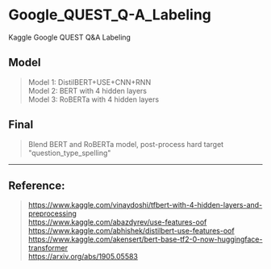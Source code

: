 # Google_QUEST_Q-A_Labeling
Kaggle Google QUEST Q&amp;A Labeling

## Model
> Model 1: DistilBERT+USE+CNN+RNN  
> Model 2: BERT with 4 hidden layers  
> Model 3: RoBERTa with 4 hidden layers  

## Final  
>Blend BERT and RoBERTa model, post-process hard target "question_type_spelling"
---------------------------------------------------------------------------------------------------------
## Reference:  
> https://www.kaggle.com/vinaydoshi/tfbert-with-4-hidden-layers-and-preprocessing  
> https://www.kaggle.com/abazdyrev/use-features-oof  
> https://www.kaggle.com/abhishek/distilbert-use-features-oof  
> https://www.kaggle.com/akensert/bert-base-tf2-0-now-huggingface-transformer  
> https://arxiv.org/abs/1905.05583
